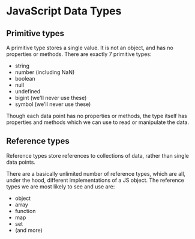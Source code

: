 # JavaScript Data Types

## Primitive types

A primitive type stores a single value. It is not an object, and has no properties or methods. There are exactly 7 primitive types:

-   string
-   number (including NaN)
-   boolean
-   null
-   undefined
-   bigint (we'll never use these)
-   symbol (we'll never use these)

Though each data point has no properties or methods, the type itself has properties and methods which we can use to read or manipulate the data.

## Reference types

Reference types store references to collections of data, rather than single data points.

There are a basically unlimited number of reference types, which are all, under the hood, different implementations of a JS object. The reference types we are most likely to see and use are:

-   object
-   array
-   function
-   map
-   set
-   (and more)

